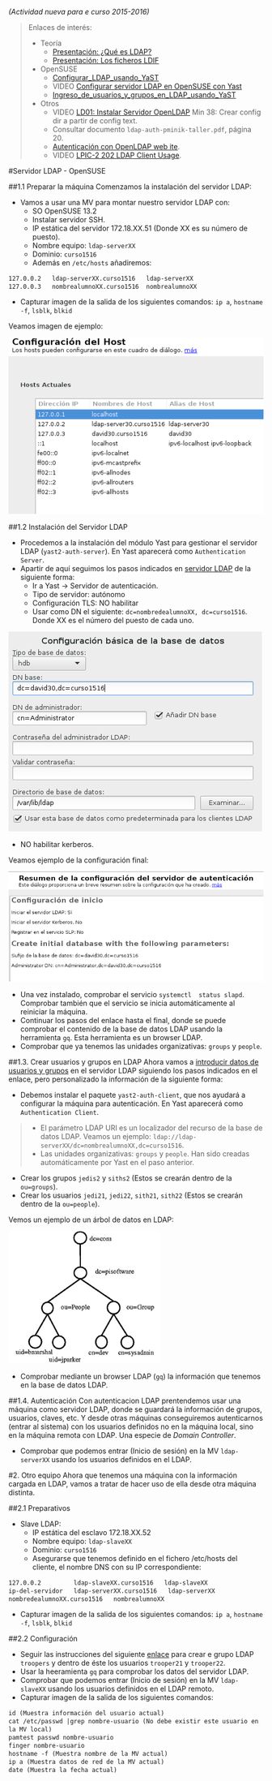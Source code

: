 
*(Actividad nueva para e curso 2015-2016)*

> Enlaces de interés:
> * Teoría
>     * [Presentación: ¿Qué es LDAP?](http://www.youtube.com/watch?v=CXe0Wxqep_g)
>     * [Presentación: Los ficheros LDIF](http://www.youtube.com/watch?v=ccFT94M-c4Y)
> * OpenSUSE
>     * [Configurar_LDAP_usando_YaST](https://es.opensuse.org/Configurar_LDAP_usando_YaST)
>     * VIDEO [Configurar servidor LDAP en OpenSUSE con Yast](http://www.youtube.com/watch?v=NsQ1zPpoVBc)
>     * [Ingreso_de_usuarios_y_grupos_en_LDAP_usando_YaST](https://es.opensuse.org/Ingreso_de_usuarios_y_grupos_en_LDAP_usando_YaST)
> * Otros
>     * VIDEO [LD01: Instalar Servidor OpenLDAP](http://www.youtube.com/watch?v=E0mIYO_vbx8) Min 38: Crear config dir a partir de config text.
>     * Consultar documento `ldap-auth-pminik-taller.pdf`, página 20.
>     * [Autenticación con OpenLDAP web ite](http://www.ite.educacion.es/formacion/materiales/85/cd/linux/m6/autentificacin_del_sistema_con_openldap.html).
>     * VIDEO [LPIC-2 202 LDAP Client Usage](http://www.youtube.com/embed/ZAHj93YWY84).

#Servidor LDAP - OpenSUSE

##1.1 Preparar la máquina
Comenzamos la instalación del servidor LDAP:
* Vamos a usar una MV para montar nuestro servidor LDAP con:
    * SO OpenSUSE 13.2
    * Instalar servidor SSH.
    * IP estática del servidor 172.18.XX.51 (Donde XX es su número de puesto).
    * Nombre equipo: `ldap-serverXX`
    * Dominio: `curso1516`
    * Además en `/etc/hosts` añadiremos:
```
127.0.0.2   ldap-serverXX.curso1516   ldap-serverXX
127.0.0.3   nombrealumnoXX.curso1516  nombrealumnoXX
```
* Capturar imagen de la salida de los siguientes comandos: `ip a`, `hostname -f`, `lsblk`, `blkid`

Veamos imagen de ejemplo:

![opensuse-host-names.png](./images/opensuse-host-names.png)

##1.2 Instalación del Servidor LDAP
* Procedemos a la instalación del módulo Yast para gestionar el servidor LDAP (`yast2-auth-server`).
En Yast aparecerá como `Authentication Server`.
* Apartir de aquí seguimos los pasos indicados en [servidor LDAP](https://es.opensuse.org/Configurar_LDAP_usando_YaST)
de la siguiente forma:
   * Ir a Yast -> Servidor de autenticación.
   * Tipo de servidor: autónomo
   * Configuración TLS: NO habilitar
   * Usar como DN el siguiente: `dc=nombredealumnoXX, dc=curso1516`. Donde XX es el número del puesto de cada uno.

![opensuse-ldapserver-config-form.png](./images/opensuse-ldapserver-config-form.png)

   * NO habilitar kerberos.
   
Veamos ejemplo de la configuración final:

![opensuse-ldapserver-config-resume.png](./images/opensuse-ldapserver-config-resume.png)

* Una vez instalado, comprobar el servicio `systemctl  status slapd`. 
Comprobar también que el servicio se inicia automáticamente al reiniciar la máquina. 
* Continuar los pasos del enlace hasta el final, donde se puede comprobar el contenido
de la base de datos LDAP usando la herramienta `gq`. Esta herramienta es un browser LDAP.
* Comprobar que ya tenemos las unidades organizativas: `groups` y `people`.

##1.3. Crear usuarios y grupos en LDAP
Ahora vamos a [introducir datos de usuarios y grupos](https://es.opensuse.org/Ingreso_de_usuarios_y_grupos_en_LDAP_usando_YaST)
en el servidor LDAP siguiendo los pasos indicados en el enlace, pero personalizado la información de la siguiente
forma:

* Debemos instalar el paquete `yast2-auth-client`, que nos ayudará a configurar la máquina para autenticación.
En Yast aparecerá como `Authentication Client`.

> * El parámetro LDAP URI es un localizador del recurso de la base de datos LDAP. 
Veamos un ejemplo: `ldap://ldap-serverXX/dc=nombrealumnoXX,dc=curso1516`.
> * Las unidades organizativas: `groups` y `people`. Han sido creadas 
automáticamente por Yast en el paso anterior.

* Crear los grupos `jedis2` y `siths2` (Estos se crearán dentro de la `ou=groups`).
* Crear los usuarios `jedi21`, `jedi22`, `sith21`, `sith22` (Estos se crearán dentro de la `ou=people`).

Vemos un ejemplo de un árbol de datos en LDAP:

![arbol](./images/arbol.png)

* Comprobar mediante un browser LDAP (`gq`) la información que tenemos en la base de datos LDAP.

##1.4. Autenticación
Con autenticacion LDAP prentendemos usar una máquina como servidor LDAP,
donde se guardará la información de grupos, usuarios, claves, etc. Y desde
otras máquinas conseguiremos autenticarnos (entrar al sistema) con los 
usuarios definidos no en la máquina local, sino en la máquina remota con
LDAP. Una especie de *Domain Controller*.

* Comprobar que podemos entrar (Inicio de sesión) en la MV `ldap-serverXX` usando los usuarios
definidos en el LDAP.

#2. Otro equipo
Ahora que tenemos una máquina con la información cargada en LDAP, vamos a tratar de hacer uso
de ella desde otra máquina distinta.
 
##2.1 Preparativos
* Slave LDAP:    
    * IP estática del esclavo 172.18.XX.52
    * Nombre equipo: `ldap-slaveXX`
    * Dominio: `curso1516`
    * Asegurarse que tenemos definido en el fichero /etc/hosts del cliente, 
el nombre DNS con su IP correspondiente: 
```
127.0.0.2         ldap-slaveXX.curso1516   ldap-slaveXX
ip-del-servidor   ldap-serverXX.curso1516   ldap-serverXX   nombredealumnoXX.curso1516   nombrealumnoXX
```
* Capturar imagen de la salida de los siguientes comandos: `ip a`, `hostname -f`, `lsblk`, `blkid`

##2.2 Configuración
* Seguir las instrucciones del siguiente [enlace](https://es.opensuse.org/Ingreso_de_usuarios_y_grupos_en_LDAP_usando_YaST)
para crear e grupo LDAP `troopers` y dentro de éste los usuarios `trooper21` y `trooper22`.
* Usar la heeramienta `gq` para comprobar los datos del servidor LDAP.
* Comprobar que podemos entrar (Inicio de sesión) en la MV `ldap-slaveXX` usando los usuarios
definidos en el LDAP remoto.
* Capturar imagen de la salida de los siguientes comandos:
```
id (Muestra información del usuario actual)
cat /etc/passwd |grep nombre-usuario (No debe existir este usuario en la MV local)
pamtest passwd nombre-usuario
finger nombre-usuario
hostname -f (Muestra nombre de la MV actual)
ip a (Muestra datos de red de la MV actual)
date (Muestra la fecha actual)
```
